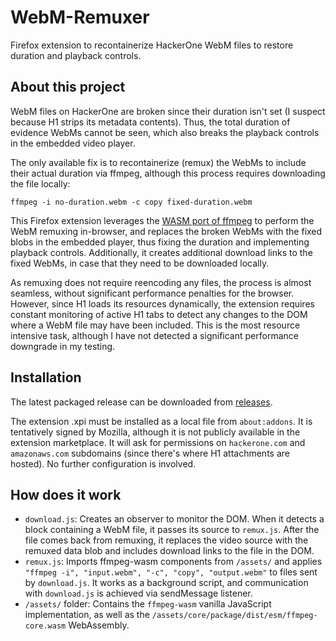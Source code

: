 # WebM-Remuxer

Firefox extension to recontainerize HackerOne WebM files to restore duration and playback controls.

## About this project

WebM files on HackerOne are broken since their duration isn't set (I suspect because H1 strips its metadata contents). Thus, the total duration of evidence WebMs cannot be seen, which also breaks the playback controls in the embedded video player.

The only available fix is to recontainerize (remux) the WebMs to include their actual duration via ffmpeg, although this process requires downloading the file locally:

```shell
ffmpeg -i no-duration.webm -c copy fixed-duration.webm
```

This Firefox extension leverages the [WASM port of ffmpeg](https://github.com/ffmpegwasm/ffmpeg.wasm) to perform the WebM remuxing in-browser, and replaces the broken WebMs with the fixed blobs in the embedded player, thus fixing the duration and implementing playback controls. Additionally, it creates additional download links to the fixed WebMs, in case that they need to be downloaded locally.

As remuxing does not require reencoding any files, the process is almost seamless, without significant performance penalties for the browser. However, since H1 loads its resources dynamically, the extension requires constant monitoring of active H1 tabs to detect any changes to the DOM where a WebM file may have been included. This is the most resource intensive task, although I have not detected a significant performance downgrade in my testing.

## Installation

The latest packaged release can be downloaded from [releases](https://github.com/trybadisch/WebM-Remuxer/releases/).

The extension .xpi must be installed as a local file from `about:addons`. It is tentatively signed by Mozilla, although it is not publicly available in the extension marketplace. It will ask for permissions on `hackerone.com` and `amazonaws.com` subdomains (since there's where H1 attachments are hosted). No further configuration is involved.

## How does it work

- `download.js`: Creates an observer to monitor the DOM. When it detects a block containing a WebM file, it passes its source to `remux.js`. After the file comes back from remuxing, it replaces the video source with the remuxed data blob and includes download links to the file in the DOM.
- `remux.js`: Imports ffmpeg-wasm components from `/assets/` and applies `"ffmpeg -i", "input.webm", "-c", "copy", "output.webm"` to files sent by `download.js`. It works as a background script, and communication with `download.js` is achieved via sendMessage listener.
- `/assets/` folder: Contains the `ffmpeg-wasm` vanilla JavaScript implementation, as well as the `/assets/core/package/dist/esm/ffmpeg-core.wasm` WebAssembly.
